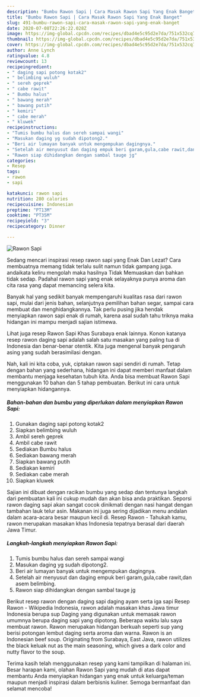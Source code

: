 ```yaml
---
description: "Bumbu Rawon Sapi | Cara Masak Rawon Sapi Yang Enak Banget"
title: "Bumbu Rawon Sapi | Cara Masak Rawon Sapi Yang Enak Banget"
slug: 491-bumbu-rawon-sapi-cara-masak-rawon-sapi-yang-enak-banget
date: 2020-07-08T22:26:22.028Z
image: https://img-global.cpcdn.com/recipes/dbad4e5c95d2e7da/751x532cq70/rawon-sapi-foto-resep-utama.jpg
thumbnail: https://img-global.cpcdn.com/recipes/dbad4e5c95d2e7da/751x532cq70/rawon-sapi-foto-resep-utama.jpg
cover: https://img-global.cpcdn.com/recipes/dbad4e5c95d2e7da/751x532cq70/rawon-sapi-foto-resep-utama.jpg
author: Anne Lynch
ratingvalue: 4.8
reviewcount: 13
recipeingredient:
- " daging sapi potong kotak2"
- " belimbing wuluh"
- " sereh geprek"
- " cabe rawit"
- " Bumbu halus"
- " bawang merah"
- " bawang putih"
- " kemiri"
- " cabe merah"
- " kluwek"
recipeinstructions:
- "Tumis bumbu halus dan sereh sampai wangi"
- "Masukan daging yg sudah dipotong2."
- "Beri air lumayan banyak untuk mengempukan dagingnya."
- "Setelah air menyusut dan daging empuk beri garam,gula,cabe rawit,dan asem belimbing."
- "Rawon siap dihidangkan dengan sambal tauge jg"
categories:
- Resep
tags:
- rawon
- sapi

katakunci: rawon sapi 
nutrition: 280 calories
recipecuisine: Indonesian
preptime: "PT13M"
cooktime: "PT35M"
recipeyield: "3"
recipecategory: Dinner

---
```



![Rawon Sapi](https://img-global.cpcdn.com/recipes/dbad4e5c95d2e7da/751x532cq70/rawon-sapi-foto-resep-utama.jpg)

Sedang mencari inspirasi resep rawon sapi yang Enak Dan Lezat? Cara membuatnya memang tidak terlalu sulit namun tidak gampang juga. andaikata keliru mengolah maka hasilnya Tidak Memuaskan dan bahkan tidak sedap. Padahal rawon sapi yang enak selayaknya punya aroma dan cita rasa yang dapat memancing selera kita.

Banyak hal yang sedikit banyak mempengaruhi kualitas rasa dari rawon sapi, mulai dari jenis bahan, selanjutnya pemilihan bahan segar, sampai cara membuat dan menghidangkannya. Tak perlu pusing jika hendak menyiapkan rawon sapi enak di rumah, karena asal sudah tahu triknya maka hidangan ini mampu menjadi sajian istimewa.

Lihat juga resep Rawon Sapi Khas Surabaya enak lainnya. Konon katanya resep rawon daging sapi adalah salah satu masakan yang paling tua di Indonesia dan benar-benar otentik. Kita juga mengenal banyak pengaruh asing yang sudah berasimilasi dengan.


Nah, kali ini kita coba, yuk, ciptakan rawon sapi sendiri di rumah. Tetap dengan bahan yang sederhana, hidangan ini dapat memberi manfaat dalam membantu menjaga kesehatan tubuh kita. Anda bisa membuat Rawon Sapi menggunakan 10 bahan dan 5 tahap pembuatan. Berikut ini cara untuk menyiapkan hidangannya.

<!--inarticleads1-->

##### Bahan-bahan dan bumbu yang diperlukan dalam menyiapkan Rawon Sapi:

1. Gunakan  daging sapi potong kotak2
1. Siapkan  belimbing wuluh
1. Ambil  sereh geprek
1. Ambil  cabe rawit
1. Sediakan  Bumbu halus
1. Sediakan  bawang merah
1. Siapkan  bawang putih
1. Sediakan  kemiri
1. Sediakan  cabe merah
1. Siapkan  kluwek


Sajian ini dibuat dengan racikan bumbu yang sedap dan tentunya langkah dari pembuatan kali ini cukup mudah dan akan bisa anda praktikan. Seporsi rawon daging sapi akan sangat cocok dinikmati dengan nasi hangat dengan tambahan lauk telur asin. Makanan ini juga sering dijadikan menu andalan dalam acara-acara besar maupun kecil di. Resep Rawon - Tahukah kamu, rawon merupakan masakan khas Indonesia tepatnya berasal dari daerah Jawa Timur. 

<!--inarticleads2-->

##### Langkah-langkah menyiapkan Rawon Sapi:

1. Tumis bumbu halus dan sereh sampai wangi
1. Masukan daging yg sudah dipotong2.
1. Beri air lumayan banyak untuk mengempukan dagingnya.
1. Setelah air menyusut dan daging empuk beri garam,gula,cabe rawit,dan asem belimbing.
1. Rawon siap dihidangkan dengan sambal tauge jg


Berikut resep rawon dengan daging sapi daging ayam serta iga sapi  Resep Rawon - Wikipedia Indonesia, rawon adalah masakan khas Jawa timur Indonesia berupa sup Daging yang digunakan untuk memasak rawon umumnya berupa daging sapi yang dipotong. Beberapa waktu lalu saya membuat rawon. Rawon merupakan hidangan berkuah seperti sup yang berisi potongan lembut daging serta aroma dan warna. Rawon is an Indonesian beef soup. Originating from Surabaya, East Java, rawon utilizes the black keluak nut as the main seasoning, which gives a dark color and nutty flavor to the soup. 

Terima kasih telah menggunakan resep yang kami tampilkan di halaman ini. Besar harapan kami, olahan Rawon Sapi yang mudah di atas dapat membantu Anda menyiapkan hidangan yang enak untuk keluarga/teman maupun menjadi inspirasi dalam berbisnis kuliner. Semoga bermanfaat dan selamat mencoba!
